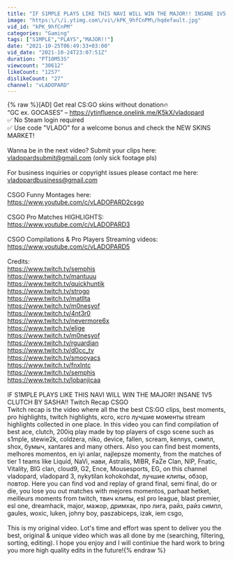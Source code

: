 ```yaml
---
title: "IF S1MPLE PLAYS LIKE THIS NAVI WILL WIN THE MAJOR!! INSANE 1V5 CLUTCH BY SASHA!! Twitch Recap CSGO"
image: "https:\/\/i.ytimg.com\/vi\/kPK_9hfCnPM\/hqdefault.jpg"
vid_id: "kPK_9hfCnPM"
categories: "Gaming"
tags: ["S1MPLE","PLAYS","MAJOR!!"]
date: "2021-10-25T06:49:33+03:00"
vid_date: "2021-10-24T23:07:51Z"
duration: "PT10M53S"
viewcount: "30612"
likeCount: "1257"
dislikeCount: "27"
channel: "vLADOPARD"
---
```

{% raw %}[AD] Get real CS:GO skins without donation🔥<br />“GC ex. GOCASES” – <a rel="nofollow" target="blank" href="https://ytinfluence.onelink.me/K5kX/vladopard">https://ytinfluence.onelink.me/K5kX/vladopard</a><br />✅ No Steam login required<br />✅ Use code &quot;VLADO&quot; for a welcome bonus and check the NEW SKINS MARKET!<br /><br />Wanna be in the next video? Submit your clips here:<br />vladopardsubmit@gmail.com (only sick footage pls)<br /><br />For business inquiries or copyright issues please contact me here:<br />vladopardbusiness@gmail.com<br /><br />CSGO Funny Montages here:<br /><a rel="nofollow" target="blank" href="https://www.youtube.com/c/vLADOPARD2csgo">https://www.youtube.com/c/vLADOPARD2csgo</a><br /><br />CSGO Pro Matches HIGHLIGHTS: <br /><a rel="nofollow" target="blank" href="https://www.youtube.com/c/vLADOPARD3">https://www.youtube.com/c/vLADOPARD3</a><br /><br />CSGO Compilations &amp; Pro Players Streaming videos:<br /><a rel="nofollow" target="blank" href="https://www.youtube.com/c/vLADOPARD5">https://www.youtube.com/c/vLADOPARD5</a><br /><br />Credits:<br /><a rel="nofollow" target="blank" href="https://www.twitch.tv/semphis">https://www.twitch.tv/semphis</a> <br /><a rel="nofollow" target="blank" href="https://www.twitch.tv/mantuuu">https://www.twitch.tv/mantuuu</a><br /><a rel="nofollow" target="blank" href="https://www.twitch.tv/quickhuntik">https://www.twitch.tv/quickhuntik</a>  <br /><a rel="nofollow" target="blank" href="https://www.twitch.tv/strogo">https://www.twitch.tv/strogo</a> <br /><a rel="nofollow" target="blank" href="https://www.twitch.tv/matllta">https://www.twitch.tv/matllta</a>  <br /><a rel="nofollow" target="blank" href="https://www.twitch.tv/m0nesyof">https://www.twitch.tv/m0nesyof</a> <br /><a rel="nofollow" target="blank" href="https://www.twitch.tv/4nt3r0">https://www.twitch.tv/4nt3r0</a>  <br /><a rel="nofollow" target="blank" href="https://www.twitch.tv/nevermore6x">https://www.twitch.tv/nevermore6x</a> <br /><a rel="nofollow" target="blank" href="https://www.twitch.tv/elige">https://www.twitch.tv/elige</a> <br /><a rel="nofollow" target="blank" href="https://www.twitch.tv/m0nesyof">https://www.twitch.tv/m0nesyof</a> <br /><a rel="nofollow" target="blank" href="https://www.twitch.tv/rguardian">https://www.twitch.tv/rguardian</a> <br /><a rel="nofollow" target="blank" href="https://www.twitch.tv/d0cc_tv">https://www.twitch.tv/d0cc_tv</a> <br /><a rel="nofollow" target="blank" href="https://www.twitch.tv/smooyacs">https://www.twitch.tv/smooyacs</a> <br /><a rel="nofollow" target="blank" href="https://www.twitch.tv/fnxlntc">https://www.twitch.tv/fnxlntc</a> <br /><a rel="nofollow" target="blank" href="https://www.twitch.tv/semphis">https://www.twitch.tv/semphis</a> <br /><a rel="nofollow" target="blank" href="https://www.twitch.tv/lobanjicaa">https://www.twitch.tv/lobanjicaa</a><br /><br />IF S1MPLE PLAYS LIKE THIS NAVI WILL WIN THE MAJOR!! INSANE 1V5 CLUTCH BY SASHA!! Twitch Recap CSGO<br />Twitch recap is the video where all the the best CS:GO clips, best moments, pro highlights, twitch highlights, ксго, ксго лучшие моменты stream highlights collected in one place. In this video you can find compilation of best ace, clutch, 200iq play made by top players of csgo scene such as s1mple, stewie2k, coldzera, niko, device, fallen, scream, kennys, симпл, shox, бумыч, xantares and many others. Also you can find best moments, melhores momentos, en i̇yi̇ anlar, najlepsze momenty, from the matches of tier 1 teams like Liquid, NaVi, нави, Astralis, MIBR, FaZe Clan, NIP, Fnatic, Vitality, BIG clan, cloud9, G2, Ence, Mousesports, EG, on this channel vladopard, vladopard 3,  nykytilan kohokohdat, лучшие клипы, обзор, повтор. Here you can find vod and replay of grand final, semi final, do or die, you lose you out matches with mejores momentos, parhaat hetket, meilleurs moments from twitch, твич клипы, esl pro league, blast premier, esl one, dreamhack, major, мажор, дримхак, про лига, райз, райз симпл, gaules, woxic, luken, johny boy, paszabiceps, izak, iem csgo,<br /><br />This is my original video. Lot's time and effort was spent to deliver you the best, original &amp; unique video which was all done by me (searching, filtering, sorting, editing). I hope you enjoy and I will continiue the hard work to bring you more high quality edits in the future!{% endraw %}
